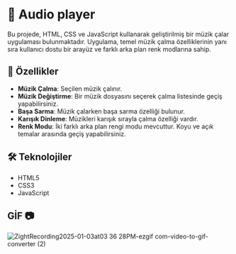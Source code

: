 # 📱 Audio player
Bu projede, HTML, CSS ve JavaScript kullanarak geliştirilmiş bir müzik çalar uygulaması bulunmaktadır. 
Uygulama, temel müzik çalma özelliklerinin yanı sıra kullanıcı dostu bir arayüz ve farklı arka plan renk modlarına sahip.

## 🚀 Özellikler
- **Müzik Çalma**: Seçilen müzik çalınır.
- **Müzik Değiştirme**: Bir müzik dosyasını seçerek çalma listesinde geçiş yapabilirsiniz.
- **Başa Sarma**: Müzik çalarken başa sarma özelliği bulunur.
- **Karışık Dinleme**: Müzikleri karışık sırayla çalma özelliği vardır.
- **Renk Modu**: İki farklı arka plan rengi modu mevcuttur. Koyu ve açık temalar arasında geçiş yapabilirsiniz.

## 🛠️ Teknolojiler
- HTML5
- CSS3
- JavaScript

## GİF 📷
![ZightRecording2025-01-03at03 36 28PM-ezgif com-video-to-gif-converter (2)](https://github.com/user-attachments/assets/de84f300-524f-42be-bdf3-3a15a2628e67)
